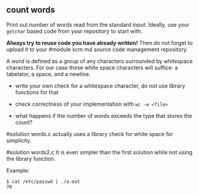 ## count words

Print out number of words read from the standard input.  Ideally, use your
`getchar` based code from your repository to start with.

**Always try to reuse code you have already written!**  Then do not forget to
upload it to your
#module scm.md source code management repository.

A *word* is defined as a group of any characters surrounded by whitespace
characters.  For our case these white space characters will suffice: a
tabelator, a space, and a newline.

- write your own check for a whitespace character, do not use library functions
  for that

- check correctness of your implementation with `wc -w <file>`

- what happens if the number of words exceeds the type that stores the count?

#solution words.c
actually uses a library check for white space for simplicity.

#solution words2.c
It is even simpler than the first solution while not using the library function.

Example:

```
$ cat /etc/passwd | ./a.out
70
```
